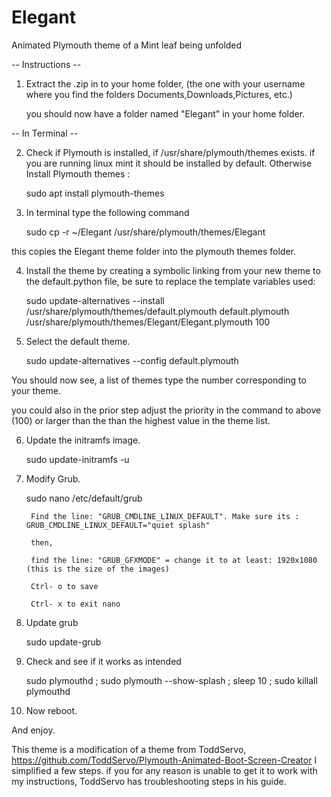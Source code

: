 # Elegant
Animated Plymouth theme of a Mint leaf being unfolded

-- Instructions -- 

1. Extract the .zip in to your home folder, (the one with your username where you find the folders Documents,Downloads,Pictures, etc.)

    you should now have a folder named "Elegant" in your home folder.



-- In Terminal --

2. Check if Plymouth is installed, if /usr/share/plymouth/themes exists. if you are running linux mint it should be installed by default. Otherwise Install Plymouth themes :

    sudo apt install plymouth-themes


3. In terminal type the following command

    sudo cp -r ~/Elegant /usr/share/plymouth/themes/Elegant

this copies the Elegant theme folder into the plymouth themes folder.


4. Install the theme by creating a symbolic linking from your new theme to the default.python file, be sure to replace the template variables used:


    sudo update-alternatives --install /usr/share/plymouth/themes/default.plymouth default.plymouth /usr/share/plymouth/themes/Elegant/Elegant.plymouth 100


5. Select the default theme.
   
    sudo update-alternatives --config default.plymouth

You should now see, a list of themes type the number corresponding to your theme.

you could also in the prior step adjust the priority in the command to above (100) or larger than the than the highest value in the theme list. 


6. Update the initramfs image.

    sudo update-initramfs -u


7. Modify Grub.


    sudo nano /etc/default/grub



        Find the line: "GRUB_CMDLINE_LINUX_DEFAULT". Make sure its : GRUB_CMDLINE_LINUX_DEFAULT="quiet splash"

        then,

        find the line: "GRUB_GFXMODE" = change it to at least: 1920x1080 (this is the size of the images)

        Ctrl- o to save 

        Ctrl- x to exit nano

8. Update grub

    sudo update-grub

9. Check and see if it works as intended

    sudo plymouthd ; sudo plymouth --show-splash ; sleep 10 ; sudo killall plymouthd



5. Now reboot.

And enjoy.

This theme is a modification of a theme from ToddServo, https://github.com/ToddServo/Plymouth-Animated-Boot-Screen-Creator
I simplified a few steps. if you for any reason is unable to get it to work with my instructions, ToddServo has troubleshooting steps in his guide.

